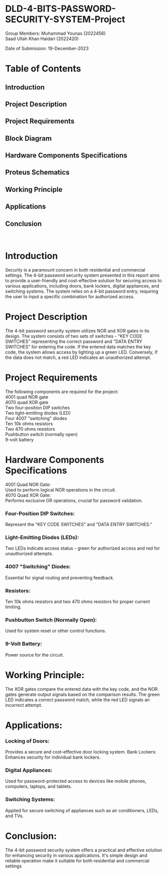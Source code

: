 # DLD-4-BITS-PASSWORD-SECURITY-SYSTEM-Project


Group Members:
Muhammad Younas (2022456) <br>
Saad Ullah Khan Haidari (2022420) <br>

Date of Submission: 19-December-2023



# Table of Contents <br>

## Introduction <br>
## Project Description <br>
## Project Requirements <br>
## Block Diagram <br>
## Hardware Components Specifications <br>
## Proteus Schematics <br>
## Working Principle  <br>
## Applications  <br>
## Conclusion  <br>
<br>


# Introduction  <br>

Security is a paramount concern in both residential and commercial settings. The 4-bit password security 
system presented in this report aims to provide a user-friendly and cost-effective solution for securing 
access to various applications, including doors, bank lockers, digital appliances, and switching systems. 
The system relies on a 4-bit password entry, requiring the user to input a specific combination for 
authorized access.  <br>


# Project Description  <br>

The 4-bit password security system utilizes NOR and XOR gates in its design. The system consists of two 
sets of switches - "KEY CODE SWITCHES" representing the correct password and "DATA ENTRY 
SWITCHES" for entering the code. If the entered data matches the key code, the system allows access by 
lighting up a green LED. Conversely, if the data does not match, a red LED indicates an unauthorized 
attempt.  <br>


# Project Requirements  <br>

The following components are required for the project: <br>
4001 quad NOR gate <br>
4070 quad XOR gate <br>
Two four-position DIP switches <br>
Two light-emitting diodes (LED) <br> 
Four 4007 "switching" diodes <br>
Ten 10k ohms resistors <br> 
Two 470 ohms resistors <br>
Pushbutton switch (normally open) <br>
9-volt battery <br> 



# Hardware Components Specifications <br>

4001 Quad NOR Gate: <br>
Used to perform logical NOR operations in the circuit. <br>
4070 Quad XOR Gate: <br>
Performs exclusive OR operations, crucial for password validation. <br>

### Four-Position DIP Switches: <br>
Represent the "KEY CODE SWITCHES" and "DATA ENTRY SWITCHES." <br>

### Light-Emitting Diodes (LEDs): <br>
Two LEDs indicate access status - green for authorized access and red 
for unauthorized attempts. <br> 

### 4007 "Switching" Diodes: <br>
Essential for signal routing and preventing feedback. <br>

### Resistors: <br>
Ten 10k ohms resistors and two 470 ohms resistors for proper current limiting.  <br>

### Pushbutton Switch (Normally Open): <br>
Used for system reset or other control functions. <br>

### 9-Volt Battery: <br>
Power source for the circuit.  <br>


# Working Principle: <br>

The XOR gates compare the entered data with the key code, and the NOR gates generate output signals 
based on the comparison results. The green LED indicates a correct password match, while the red LED 
signals an incorrect attempt. <br>

# Applications: <br>

### Locking of Doors: <br>
Provides a secure and cost-effective door locking system.
Bank Lockers: Enhances security for individual bank lockers. <br>

### Digital Appliances: <br>
Used for password-protected access to devices like mobile phones, computers, 
laptops, and tablets. <br>

### Switching Systems: <br>
Applied for secure switching of appliances such as air conditioners, LEDs, and TVs. <br>


# Conclusion:  <br>

The 4-bit password security system offers a practical and effective solution for enhancing security in 
various applications. It's simple design and reliable operation make it suitable for both residential and 
commercial settings

